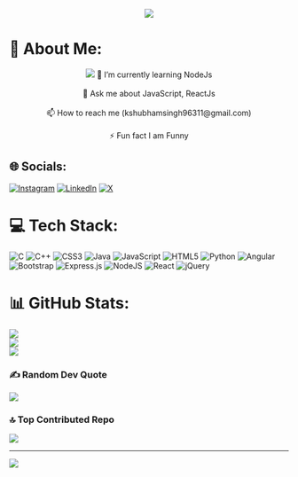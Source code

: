 <p align="center"><img src="https://user-images.githubusercontent.com/74038190/225813708-98b745f2-7d22-48cf-9150-083f1b00d6c9.gif"></p>

# 💫 About Me:
<p align="center"><img src="https://cdn.dribbble.com/users/1162077/screenshots/3848914/programmer.gif">
🌱 I’m currently learning NodeJs<br><br>💬 Ask me about JavaScript, ReactJs<br><br>📫 How to reach me (kshubhamsingh96311@gmail.com)<br><br>⚡ Fun fact I am Funny


## 🌐 Socials:
[![Instagram](https://img.shields.io/badge/Instagram-%23E4405F.svg?logo=Instagram&logoColor=white)](https://instagram.com/shubham__singh011) [![LinkedIn](https://img.shields.io/badge/LinkedIn-%230077B5.svg?logo=linkedin&logoColor=white)](https://linkedin.com/in/shubham-kumar-8295bb227) [![X](https://img.shields.io/badge/X-black.svg?logo=X&logoColor=white)](https://x.com/iamks45) 


# 💻 Tech Stack:
![C](https://img.shields.io/badge/c-%2300599C.svg?style=for-the-badge&logo=c&logoColor=white) ![C++](https://img.shields.io/badge/c++-%2300599C.svg?style=for-the-badge&logo=c%2B%2B&logoColor=white) ![CSS3](https://img.shields.io/badge/css3-%231572B6.svg?style=for-the-badge&logo=css3&logoColor=white) ![Java](https://img.shields.io/badge/java-%23ED8B00.svg?style=for-the-badge&logo=openjdk&logoColor=white) ![JavaScript](https://img.shields.io/badge/javascript-%23323330.svg?style=for-the-badge&logo=javascript&logoColor=%23F7DF1E) ![HTML5](https://img.shields.io/badge/html5-%23E34F26.svg?style=for-the-badge&logo=html5&logoColor=white) ![Python](https://img.shields.io/badge/python-3670A0?style=for-the-badge&logo=python&logoColor=ffdd54) ![Angular](https://img.shields.io/badge/angular-%23DD0031.svg?style=for-the-badge&logo=angular&logoColor=white) ![Bootstrap](https://img.shields.io/badge/bootstrap-%238511FA.svg?style=for-the-badge&logo=bootstrap&logoColor=white) ![Express.js](https://img.shields.io/badge/express.js-%23404d59.svg?style=for-the-badge&logo=express&logoColor=%2361DAFB) ![NodeJS](https://img.shields.io/badge/node.js-6DA55F?style=for-the-badge&logo=node.js&logoColor=white) ![React](https://img.shields.io/badge/react-%2320232a.svg?style=for-the-badge&logo=react&logoColor=%2361DAFB) ![jQuery](https://img.shields.io/badge/jquery-%230769AD.svg?style=for-the-badge&logo=jquery&logoColor=white)
# 📊 GitHub Stats:
![](https://github-readme-stats.vercel.app/api?username=shubhamsingh872&theme=dark&hide_border=false&include_all_commits=false&count_private=false)<br/>
![](https://github-readme-streak-stats.herokuapp.com/?user=shubhamsingh872&theme=dark&hide_border=false)<br/>
![](https://github-readme-stats.vercel.app/api/top-langs/?username=shubhamsingh872&theme=dark&hide_border=false&include_all_commits=false&count_private=false&layout=compact)

### ✍️ Random Dev Quote
![](https://quotes-github-readme.vercel.app/api?type=vetical&theme=light)

### 🔝 Top Contributed Repo
![](https://github-contributor-stats.vercel.app/api?username=shubhamsingh872&limit=5&theme=dark&combine_all_yearly_contributions=true)


---
[![](https://visitcount.itsvg.in/api?id=shubhamsingh872&icon=0&color=0)](https://visitcount.itsvg.in)

<!-- Proudly created with GPRM ( https://gprm.itsvg.in ) -->
